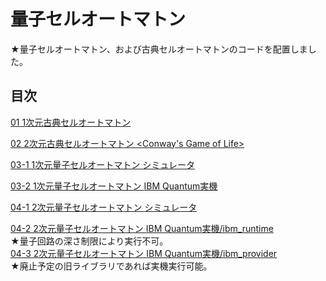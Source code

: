 # 量子セルオートマトン

★量子セルオートマトン、および古典セルオートマトンのコードを配置しました。

## 目次

[01 1次元古典セルオートマトン <ECA>](./CCA_in_1dim_ECA.ipynb)

[02 2次元古典セルオートマトン <Conway's Game of Life>](./CCA_in_2dim_GameOfLife.ipynb)

[03-1 1次元量子セルオートマトン <qECA> シミュレータ](./QCA_in_1dim_sim_MPS.ipynb)

[03-2 1次元量子セルオートマトン <qECA> IBM Quantum実機](./QCA_in_1dim_IBMQ.ipynb)

[04-1 2次元量子セルオートマトン <Quantum Game of Life> シミュレータ](./QCA_in_2dim_sim_MPS.ipynb)

[04-2 2次元量子セルオートマトン <Quantum Game of Life> IBM Quantum実機/ibm_runtime](./QCA_in_2dim_IBMQ.ipynb)  
  ★量子回路の深さ制限により実行不可。  
[04-3 2次元量子セルオートマトン <Quantum Game of Life> IBM Quantum実機/ibm_provider](./QCA_in_2dim_IBMQ.ipynb)  
  ★廃止予定の旧ライブラリであれば実機実行可能。  
